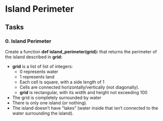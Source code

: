 # Island Perimeter

## Tasks

### 0. Island Perimeter

Create a function **def island_perimeter(grid):** that returns the perimeter of the island described in **grid:**

- **grid** is a list of list of integers:
	- 0 represents water
	- 1 represents land
	- Each cell is square, with a side length of 1
	- Cells are connected horizontally/vertically (not diagonally).
	- **grid** is rectangular, with its width and height not exceeding 100
- The grid is completely surrounded by water
- There is only one island (or nothing).
- The island doesn’t have “lakes” (water inside that isn’t connected to the water surrounding the island).
